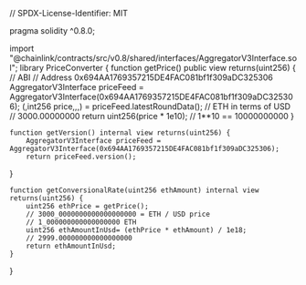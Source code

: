 // SPDX-License-Identifier: MIT 

pragma solidity ^0.8.0;

  import "@chainlink/contracts/src/v0.8/shared/interfaces/AggregatorV3Interface.sol";
library PriceConverter {
    function getPrice() public view returns(uint256) {
        // ABI
        // Address 0x694AA1769357215DE4FAC081bf1f309aDC325306
        AggregatorV3Interface priceFeed = AggregatorV3Interface(0x694AA1769357215DE4FAC081bf1f309aDC325306);
        (,int256 price,,,) = priceFeed.latestRoundData();
        // ETH in terms of USD
        // 3000.00000000
        return uint256(price * 1e10); // 1**10 == 10000000000
    }

    function getVersion() internal view returns(uint256) {
        AggregatorV3Interface priceFeed = AggregatorV3Interface(0x694AA1769357215DE4FAC081bf1f309aDC325306);
        return priceFeed.version();
}
      
    function getConversionalRate(uint256 ethAmount) internal view returns(uint256) {
        uint256 ethPrice = getPrice();
        // 3000_0000000000000000000 = ETH / USD price 
        // 1_000000000000000000 ETH 
        uint256 ethAmountInUsd= (ethPrice * ethAmount) / 1e18;
        // 2999.000000000000000000
        return ethAmountInUsd;
    } 

}
